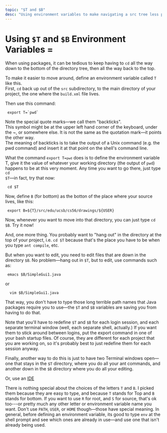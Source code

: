 ```yaml
---
topic: "$T and $B"
desc: "Using environment variables to make navigating a src tree less painful"
---
```



# Using `$T` and `$B` Environment Variables =

When using packages, it can be tedious to keep having to `cd` 
all the way down to the bottom of the directory tree, then all the way back to the top.

To make it easier to move around, define an environment variable called `T` like this.  
First, `cd` back up out of the `src` subdirectory, to the main directory of your project, the
one where the `build.xml` file lives.

Then use this command:

```
 export T=`pwd`
```

Note the special quote marks&mdash;we call them "backticks".  
This symbol might be at the upper left hand corner of the keyboard, under the ~, or somewhere else. 
It is not the same as the quotation mark&mdash;it points the other way.   
The meaning of backticks is to take the output of a Unix command (e.g. the pwd command) 
and insert it at that point on the shell's command line.

What the command  <code>export T=`pwd`</code> does is to define the environment variable T, 
give it the value of whatever your working directory (the output of <code>pwd</code>) happens 
to be at this very moment.  Any time you want to go there, just type <code>cd $T</code>&mdash;in fact, try that now:

```
 cd $T
```

Now, define `B` (for bottom) as the botton of the place where your source lives, like this:

```
 export B=${T}/src/edu/ucsb/cs56/drawings/${USER}
```

Now, whenever you want to move into that directory, you can just type `cd $B`.  Try it now!

And, one more thing.  You probably want to "hang out" in the directory at the top of your project, i.e. `cd $T` because that's the place you have to be when you type `ant compile`, etc. 

But when you want to edit, you need to edit files that are down in the directory `$B`.  No problem&mdash;hang out in `$T`, but to edit, use commands such as:

```
 emacs $B/SimpleGui1.java
```

or

```
  vim $B/SimpleGui1.java
```

That way, you don't have to type those long terrible path names that Java packages require you to use&mdash;the `$T` and `$B` variables are saving you from having to do that.

Note that you'll have to redefine `$T` and `$B` for each login session, and each separate terminal window (well, each separate shell, actually.)  If you want them to stick around between logins, put the export command in one of your bash startup files.  Of course, they are different for each project that you are working on, so it's probably best to just redefine them for each session anyway.

Finally, another way to do this is just to have two Terminal windows open&mdash;one that stays in the `$T` directory, where you do all your ant commands, and another down in the `$B` directory where you do all your editing.

Or, use an [IDE](/topics/ides)

There is nothing special about the choices of the letters `T` and `B`.   I picked them because they are easy to type, and because `T` stands for Top and `B` stands for bottom.  If you want to use `R` for root, and `S` for source, that's ok too---or pretty much any other letter or environment variable name you want.   Don't use `PATH`, `USER`, or `HOME` though&mdash;those have special meaning.  In general, before defining an environment variable, its good to type <code>env</code> at the shell prompt and see which ones are already in use&mdash;and use one that isn't already being used.




